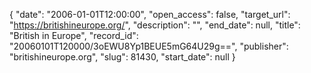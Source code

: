 {
  "date": "2006-01-01T12:00:00", 
  "open_access": false, 
  "target_url": "https://britishineurope.org/", 
  "description": "", 
  "end_date": null, 
  "title": "British in Europe", 
  "record_id": "20060101T120000/3oEWU8Yp1BEUE5mG64U29g==", 
  "publisher": "britishineurope.org", 
  "slug": 81430, 
  "start_date": null
}


